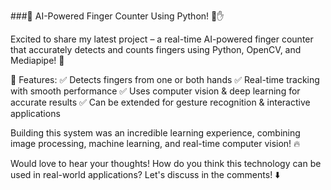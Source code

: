 ###🚀 AI-Powered Finger Counter Using Python! 🤖✋

Excited to share my latest project – a real-time AI-powered finger counter that accurately detects and counts fingers using Python, OpenCV, and Mediapipe! 🎉

🔹 Features:
✅ Detects fingers from one or both hands
✅ Real-time tracking with smooth performance
✅ Uses computer vision & deep learning for accurate results
✅ Can be extended for gesture recognition & interactive applications

Building this system was an incredible learning experience, combining image processing, machine learning, and real-time computer vision! 🔥

Would love to hear your thoughts! How do you think this technology can be used in real-world applications? Let's discuss in the comments! ⬇️
